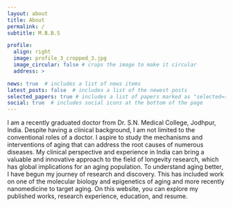 ```yaml
---
layout: about
title: About
permalink: /
subtitle: M.B.B.S

profile:
  align: right
  image: profile_3_cropped_3.jpg 
  image_circular: false # crops the image to make it circular
  address: >

news: true  # includes a list of news items
latest_posts: false  # includes a list of the newest posts
selected_papers: true # includes a list of papers marked as "selected={true}"
social: true  # includes social icons at the bottom of the page
---
```


I am a recently graduated doctor from Dr. S.N. Medical College, Jodhpur, India. Despite having a clinical background, I am not limited to the conventional roles of a doctor. I aspire to study the mechanisms and interventions of aging that can address the root causes of numerous diseases. My clinical perspective and experience in India can bring a valuable and innovative approach to the field of longevity research, which has global implications for an aging population. To understand aging better, I have begun my journey of research and discovery. This has included work on one of the molecular biology and epigenetics of aging and more recently nanomedicine to target aging. On this website, you can explore my published works, research experience, education, and resume. 

